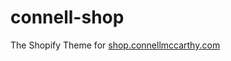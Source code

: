 # connell-shop

The Shopify Theme for [shop.connellmccarthy.com](https://shop.connellmccarthy.com/)
